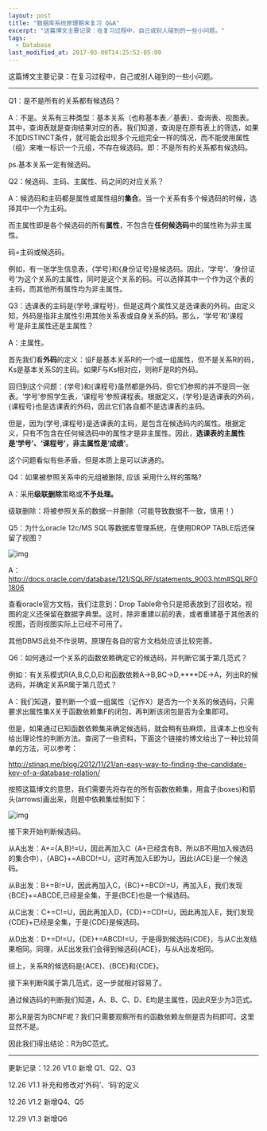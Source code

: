 ```yaml
---
layout: post
title: "数据库系统原理期末复习 Q&A"
excerpt: "这篇博文主要记录：在复习过程中，自己或别人碰到的一些小问题。"
tags:
  - Database
last_modified_at: 2017-03-09T14:25:52-05:00
---
```


这篇博文主要记录：在复习过程中，自己或别人碰到的一些小问题。

------

Q1：是不是所有的关系都有候选码？

A：不是。关系有三种类型：基本关系（也称基本表／基表）、查询表、视图表。其中，查询表就是查询结果对应的表。我们知道，查询是在原有表上的筛选，如果不加DISTINCT条件，就可能会出现多个元组完全一样的情况，而不能使用属性（组）来唯一标识一个元组，不存在候选码。即：不是所有的关系都有候选码。

ps.基本关系一定有候选码。

 

Q2：候选码、主码、主属性、码之间的对应关系？

A：候选码和主码都是属性或属性组的**集合**。当一个关系有多个候选码的时候，选择其中一个为主码。

而主属性即是各个候选码的所有**属性**，不包含在**任何候选码**中的属性称为非主属性。

码=主码或候选码。

例如，有一张学生信息表，{学号}和{身份证号}是候选码。因此，‘学号’、‘身份证号’为这个关系的主属性，同时是这个关系的码。可以选择其中一个作为这个表的主码，而其他所有属性均为非主属性。

 

Q3：选课表的主码是{学号,课程号}，但是这两个属性又是选课表的外码。由定义知，外码是指非主属性引用其他关系表或自身关系的码。那么，‘学号’和‘课程号’是非主属性还是主属性？

A：主属性。

首先我们看**外码**的定义：设F是基本关系R的一个或一组属性，但不是关系R的码，Ks是基本关系S的主码。如果F与Ks相对应，则称F是R的外码。

回归到这个问题：{学号}和{课程号}虽然都是外码，但它们参照的并不是同一张表。‘学号’参照学生表，‘课程号’参照课程表。根据定义，{学号}是选课表的外码，{课程号}也是选课表的外码，因此它们各自都不是选课表的主码。

但是，因为{学号,课程号}是选课表的主码，是包含在候选码内的属性。根据定义，只有不包含在任何候选码中的属性才是非主属性。因此，**选课表的主属性是‘学号’、‘课程号’，非主属性是‘成绩’**。

这个问题看似有些矛盾，但是本质上是可以讲通的。

 

Q4：如果被参照关系中的元组被删除, 应该 采用什么样的策略?

A：采用**级联删除**策略或**不予处理。**

级联删除：将被参照关系的数据一并删除（可能导致数据不一致，慎用！）

 

Q5：为什么oracle 12c/MS SQL等数据库管理系统，在使用DROP TABLE后还保留了视图？

![img](http://ohn6qfqhe.bkt.clouddn.com/DB.png)

A：<http://docs.oracle.com/database/121/SQLRF/statements_9003.htm#SQLRF01806>

查看oracle官方文档，我们注意到：Drop Table命令只是把表放到了回收站，视图的定义还保留在数据字典里。这时，除非重建以前的表，或者重建基于其他表的视图，否则视图实际上已经不可用了。

其他DBMS此处不作说明，原理在各自的官方文档处应该比较完善。

 

Q6：如何通过一个关系的函数依赖确定它的候选码，并判断它属于第几范式？

例如：有关系模式R(A,B,C,D,E)和函数依赖A→B,BC→D,****DE→A，列出R的候选码，并确定关系R属于第几范式？

A：我们知道，要判断一个或一组属性（记作X）是否为一个关系的候选码，只需要求出属性集X关于函数依赖集F的闭包，再判断该闭包是否为全集即可。

但是，如果通过已知函数依赖集来确定候选码，就会稍有些麻烦，且课本上也没有给出理论性的判断方法。查阅了一些资料，下面这个链接的博文给出了一种比较简单的方法，可以参考：

<http://stinaq.me/blog/2012/11/21/an-easy-way-to-finding-the-candidate-key-of-a-database-relation/>

按照这篇博文的意思，我们需要先将存在的所有函数依赖集，用盒子(boxes)和箭头(arrows)画出来，则题中依赖集绘制如下：

![img](http://ohn6qfqhe.bkt.clouddn.com/QA2.jpg)

接下来开始判断候选码。

从A出发：A+={A,B}!=U，因此再加入C（A+已经含有B，所以B不用加入候选码的集合中），{ABC}+=ABCD!=U，这时再加入E即为U，因此{ACE}是一个候选码。

从B出发：B+=B!=U，因此再加入C，{BC}+=BCD!=U，再加入E，我们发现{BCE}+=ABCDE,已经是全集，于是{BCE}也是一个候选码。

从C出发：C+=C!=U，因此再加入D，{CD}+=CD!=U，因此再加入E，我们发现{CDE}+已经是全集，于是{CDE}是候选码。

从D出发：D+=D!=U，{DE}+=ABCD!=U，于是得到候选码{CDE}，与从C出发结果相同。同理，从E出发我们会得到候选码{ACE}，与从A出发相同。

综上，关系R的候选码是{ACE}、{BCE}和{CDE}。

接下来判断R属于第几范式，这一步就相对容易了。

通过候选码的判断我们知道，A、B、C、D、E均是主属性，因此R至少为3范式。

那么R是否为BCNF呢？我们只需要观察所有的函数依赖左侧是否为码即可。这里显然不是。

因此我们得出结论：R为BC范式。

 

------

更新记录：12.26  V1.0 新增 Q1、Q2、Q3

12.26  V1.1  补充和修改对‘外码’、‘码’的定义

12.26 V1.2 新增Q4、Q5

12.29 V1.3 新增Q6